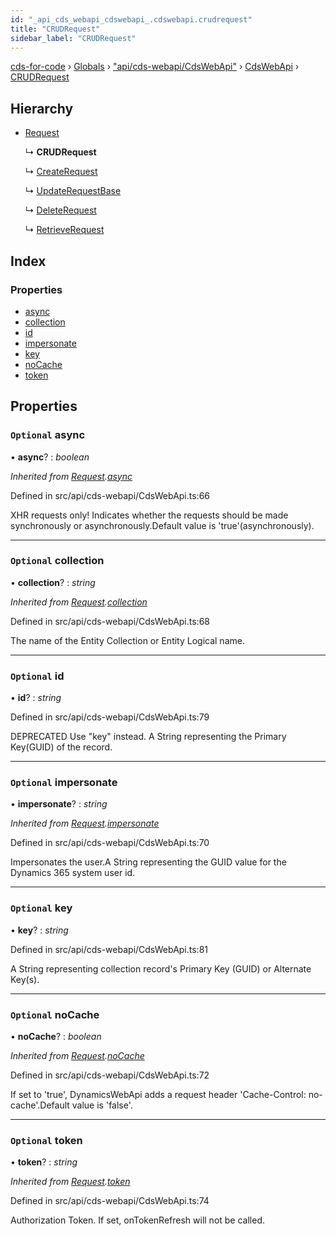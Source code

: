 ```yaml
---
id: "_api_cds_webapi_cdswebapi_.cdswebapi.crudrequest"
title: "CRUDRequest"
sidebar_label: "CRUDRequest"
---
```


[cds-for-code](../index.md) › [Globals](../globals.md) › ["api/cds-webapi/CdsWebApi"](../modules/_api_cds_webapi_cdswebapi_.md) › [CdsWebApi](../modules/_api_cds_webapi_cdswebapi_.cdswebapi.md) › [CRUDRequest](_api_cds_webapi_cdswebapi_.cdswebapi.crudrequest.md)

## Hierarchy

* [Request](_api_cds_webapi_cdswebapi_.cdswebapi.request.md)

  ↳ **CRUDRequest**

  ↳ [CreateRequest](_api_cds_webapi_cdswebapi_.cdswebapi.createrequest.md)

  ↳ [UpdateRequestBase](_api_cds_webapi_cdswebapi_.cdswebapi.updaterequestbase.md)

  ↳ [DeleteRequest](_api_cds_webapi_cdswebapi_.cdswebapi.deleterequest.md)

  ↳ [RetrieveRequest](_api_cds_webapi_cdswebapi_.cdswebapi.retrieverequest.md)

## Index

### Properties

* [async](_api_cds_webapi_cdswebapi_.cdswebapi.crudrequest.md#optional-async)
* [collection](_api_cds_webapi_cdswebapi_.cdswebapi.crudrequest.md#optional-collection)
* [id](_api_cds_webapi_cdswebapi_.cdswebapi.crudrequest.md#optional-id)
* [impersonate](_api_cds_webapi_cdswebapi_.cdswebapi.crudrequest.md#optional-impersonate)
* [key](_api_cds_webapi_cdswebapi_.cdswebapi.crudrequest.md#optional-key)
* [noCache](_api_cds_webapi_cdswebapi_.cdswebapi.crudrequest.md#optional-nocache)
* [token](_api_cds_webapi_cdswebapi_.cdswebapi.crudrequest.md#optional-token)

## Properties

### `Optional` async

• **async**? : *boolean*

*Inherited from [Request](_api_cds_webapi_cdswebapi_.cdswebapi.request.md).[async](_api_cds_webapi_cdswebapi_.cdswebapi.request.md#optional-async)*

Defined in src/api/cds-webapi/CdsWebApi.ts:66

XHR requests only! Indicates whether the requests should be made synchronously or asynchronously.Default value is 'true'(asynchronously).

___

### `Optional` collection

• **collection**? : *string*

*Inherited from [Request](_api_cds_webapi_cdswebapi_.cdswebapi.request.md).[collection](_api_cds_webapi_cdswebapi_.cdswebapi.request.md#optional-collection)*

Defined in src/api/cds-webapi/CdsWebApi.ts:68

The name of the Entity Collection or Entity Logical name.

___

### `Optional` id

• **id**? : *string*

Defined in src/api/cds-webapi/CdsWebApi.ts:79

DEPRECATED Use "key" instead. A String representing the Primary Key(GUID) of the record.

___

### `Optional` impersonate

• **impersonate**? : *string*

*Inherited from [Request](_api_cds_webapi_cdswebapi_.cdswebapi.request.md).[impersonate](_api_cds_webapi_cdswebapi_.cdswebapi.request.md#optional-impersonate)*

Defined in src/api/cds-webapi/CdsWebApi.ts:70

Impersonates the user.A String representing the GUID value for the Dynamics 365 system user id.

___

### `Optional` key

• **key**? : *string*

Defined in src/api/cds-webapi/CdsWebApi.ts:81

A String representing collection record's Primary Key (GUID) or Alternate Key(s).

___

### `Optional` noCache

• **noCache**? : *boolean*

*Inherited from [Request](_api_cds_webapi_cdswebapi_.cdswebapi.request.md).[noCache](_api_cds_webapi_cdswebapi_.cdswebapi.request.md#optional-nocache)*

Defined in src/api/cds-webapi/CdsWebApi.ts:72

If set to 'true', DynamicsWebApi adds a request header 'Cache-Control: no-cache'.Default value is 'false'.

___

### `Optional` token

• **token**? : *string*

*Inherited from [Request](_api_cds_webapi_cdswebapi_.cdswebapi.request.md).[token](_api_cds_webapi_cdswebapi_.cdswebapi.request.md#optional-token)*

Defined in src/api/cds-webapi/CdsWebApi.ts:74

Authorization Token. If set, onTokenRefresh will not be called.
